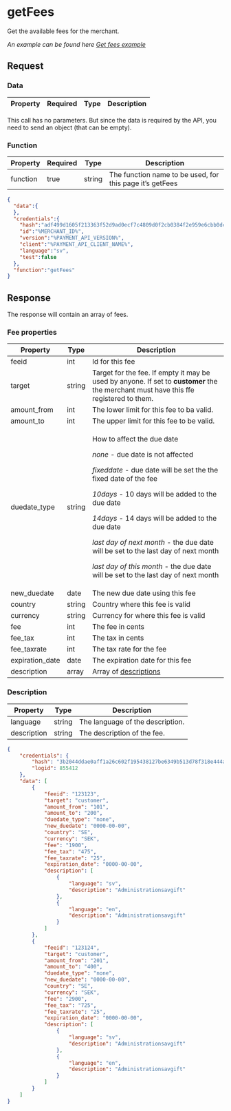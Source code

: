 # getFees

<include from="Snippets-PaymentAPI.md" element-id="snippet-header"></include>

Get the available fees for the merchant.

*An example can be found here [Get fees example](Get-address.md)*

## Request

### Data
| Property | Required | Type   | Description                                                                                   |
|----------|----------|--------|-----------------------------------------------------------------------------------------------|

This call has no parameters. But since the data is required by the API, you need to send an object (that can be empty).

### Function

| Property | Required | Type   | Description                                              |
|----------|----------|--------|----------------------------------------------------------|
| function | true     | string | The function name to be used, for this page it’s getFees |


```json
{
  "data":{
  },
  "credentials":{
    "hash":"adf499d1605f213363f52d9ad0ecf7c4809d0f2cb0384f2e959e6cbb0dc84e5a4443a259d76bf6893e37e8212b5f3c9852377be1cd0d7fb472adc0b2f2618796",
    "id":"%MERCHANT_ID%",
    "version":"%PAYMENT_API_VERSION%",
    "client":"%PAYMENT_API_CLIENT_NAME%",
    "language":"sv",
    "test":false
  },
  "function":"getFees"
}
```

## Response
The response will contain an array of fees.

### Fee properties
| Property        | Type   | Description                                                                                                                                                                                                                                                                                                                                                                                                                                    |
|-----------------|--------|------------------------------------------------------------------------------------------------------------------------------------------------------------------------------------------------------------------------------------------------------------------------------------------------------------------------------------------------------------------------------------------------------------------------------------------------|
| feeid           | int    | Id for this fee                                                                                                                                                                                                                                                                                                                                                                                                                                |
| target          | string | Target for the fee. If empty it may be used by anyone. If set to **customer** the the merchant must have this ffe registered to them.                                                                                                                                                                                                                                                                                                          |
| amount_from     | int    | The lower limit for this fee to ba valid.                                                                                                                                                                                                                                                                                                                                                                                                      |
| amount_to       | int    | The upper limit for this fee to be valid.                                                                                                                                                                                                                                                                                                                                                                                                      |
| duedate_type    | string | <p>How to affect the due date</p><p>_none_ - due date is not affected</p><p>_fixeddate_ - due date will be set the the fixed date of the fee</p><p>_10days_ - 10 days will be added to the due date</p><p>_14days_ - 14 days will be added to the due date</p><p>_last day of next month_ - the due date will be set to the last day of next month</p><p>_last day of this month_ - the due date will be set to the last day of next month</p> |
| new_duedate     | date   | The new due date using this fee                                                                                                                                                                                                                                                                                                                                                                                                                |
| country         | string | Country where this fee is valid                                                                                                                                                                                                                                                                                                                                                                                                                |
| currency        | string | Currency for where this fee is valid                                                                                                                                                                                                                                                                                                                                                                                                           |
| fee             | int    | The fee in cents                                                                                                                                                                                                                                                                                                                                                                                                                               |
| fee_tax         | int    | The tax in cents                                                                                                                                                                                                                                                                                                                                                                                                                               |
| fee_taxrate     | int    | The tax rate for the fee                                                                                                                                                                                                                                                                                                                                                                                                                       |
| expiration_date | date   | The expiration date for this fee                                                                                                                                                                                                                                                                                                                                                                                                               |
| description     | array  | Array of [descriptions](#description)                                                                                                                                                                                                                                                                                                                                                                                                          |

### Description

| Property    | Type    | Description                      |
|-------------|---------|----------------------------------|
| language    | string  | The language of the description. |
| description | string  | The description of the fee.      |


```json
{
    "credentials": {
        "hash": "3b2044ddae0aff1a26c602f195438127be6349b513d78f318e444ae2c8e8653eaa8624973a8459347ce430ebe40611201ff5c11f1673723d7e36cf0052366fd5",
        "logid": 855412
    },
    "data": [
        {
            "feeid": "123123",
            "target": "customer",
            "amount_from": "101",
            "amount_to": "200",
            "duedate_type": "none",
            "new_duedate": "0000-00-00",
            "country": "SE",
            "currency": "SEK",
            "fee": "1900",
            "fee_tax": "475",
            "fee_taxrate": "25",
            "expiration_date": "0000-00-00",
            "description": [
                {
                    "language": "sv",
                    "description": "Administrationsavgift"
                },
                {
                    "language": "en",
                    "description": "Administrationsavgift"
                }
            ]
        },
        {
            "feeid": "123124",
            "target": "customer",
            "amount_from": "201",
            "amount_to": "400",
            "duedate_type": "none",
            "new_duedate": "0000-00-00",
            "country": "SE",
            "currency": "SEK",
            "fee": "2900",
            "fee_tax": "725",
            "fee_taxrate": "25",
            "expiration_date": "0000-00-00",
            "description": [
                {
                    "language": "sv",
                    "description": "Administrationsavgift"
                },
                {
                    "language": "en",
                    "description": "Administrationsavgift"
                }
            ]
        }
    ]
}
```
